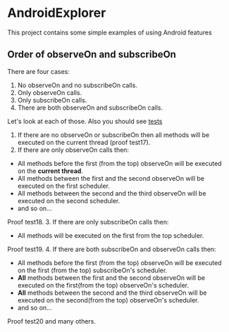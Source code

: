 # AndroidExplorer
This project contains some simple examples of using Android features

## Order of observeOn and subscribeOn

There are four cases:

1. No observeOn and no subscribeOn calls.
2. Only observeOn calls.
3. Only subscribeOn calls.
4. There are both observeOn and subscribeOn calls.

Let's look at each of those. Also you should see [tests](app/src/test/java/com/github/guliash/androidexplorer/RxOrderTest.java)

1. If there are no observeOn or subscribeOn then all methods will be executed on the current thread (proof test17).
2. If there are only observeOn calls then:
  * All methods before the first (from the top) observeOn will be executed on the **current thread**.
  * All methods between the first and the second observeOn will be executed on the first scheduler.
  * All methods between the second and the third observeOn will be executed on the second scheduler.
  * and so on...
  
  Proof test18.
3. If there are only subscribeOn calls then:
  * All methods will be executed on the first from the top scheduler.
  
  Proof test19.
4. If there are both subscribeOn and observeOn calls then:
  * All methods before the first (from the top) observeOn will be executed on the first (from the top) subscribeOn's scheduler.
  * **All** methods between the first and the second observeOn will be executed on the first(from the top) observeOn's scheduler.
  * **All** methods between the second and the third observeOn will be executed on the second(from the top) observeOn's scheduler.
  * and so on...
  
  Proof test20 and many others.
